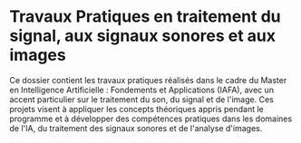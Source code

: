 # Travaux Pratiques en traitement du signal, aux signaux sonores et aux images

Ce dossier contient les travaux pratiques réalisés dans le cadre du Master en Intelligence Artificielle : Fondements et Applications (IAFA), avec un accent particulier sur le traitement du son, du signal et de l'image. Ces projets visent à appliquer les concepts théoriques appris pendant le programme et à développer des compétences pratiques dans les domaines de l'IA, du traitement des signaux sonores et de l'analyse d'images.